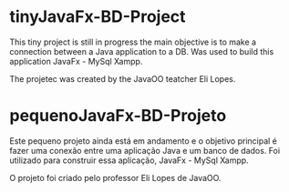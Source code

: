 # tinyJavaFx-BD-Project

This tiny project is still in progress the main objective is to make a connection between a Java application to a DB. 
Was used to build this application JavaFx - MySql Xampp.

The projetec was created by the JavaOO teatcher Eli Lopes.

#

# pequenoJavaFx-BD-Projeto

Este pequeno projeto ainda está em andamento e o objetivo principal é fazer uma conexão entre uma aplicação Java e um banco de dados.
Foi utilizado para construir essa aplicação, JavaFx - MySql Xampp.

O projeto foi criado pelo professor Eli Lopes de JavaOO. 
